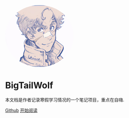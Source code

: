 <img width="220px" height="200px" style="border-radius: 50%" bor src ="头像.jpeg">

# **BigTailWolf**
本文档是作者记录寒假学习情况的一个笔记项目，重点在自嗨.

[Github](/)
[开始阅读](?id=写在前面的话)
